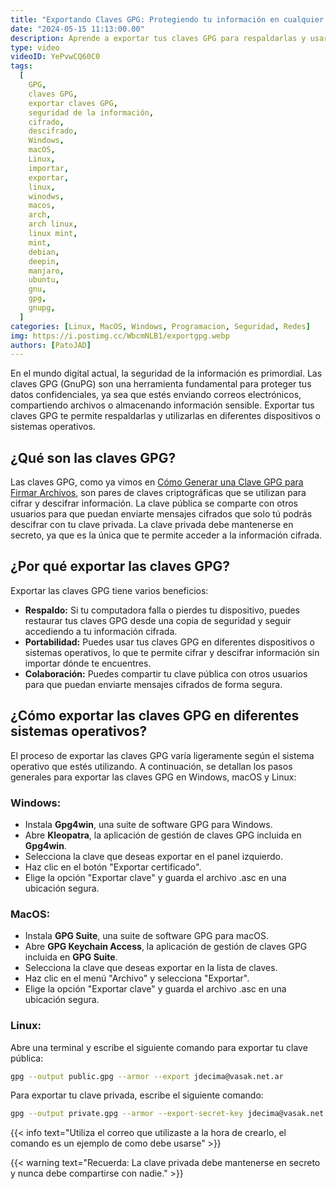```yaml
---
title: "Exportando Claves GPG: Protegiendo tu información en cualquier sistema operativo"
date: "2024-05-15 11:13:00.00"
description: Aprende a exportar tus claves GPG para respaldarlas y usarlas en diferentes dispositivos o sistemas operativos.
type: video
videoID: YePvwCQ60C0
tags:
  [
    GPG,
    claves GPG,
    exportar claves GPG,
    seguridad de la información,
    cifrado,
    descifrado,
    Windows,
    macOS,
    Linux,
    importar,
    exportar,
    linux,
    winodws,
    macos,
    arch,
    arch linux,
    linux mint,
    mint,
    debian,
    deepin,
    manjaro,
    ubuntu,
    gnu,
    gpg,
    gnupg,
  ]
categories: [Linux, MacOS, Windows, Programacion, Seguridad, Redes]
img: https://i.postimg.cc/WbcmNLB1/exportgpg.webp
authors: [PatoJAD]
---
```


En el mundo digital actual, la seguridad de la información es primordial. Las claves GPG (GnuPG) son una herramienta fundamental para proteger tus datos confidenciales, ya sea que estés enviando correos electrónicos, compartiendo archivos o almacenando información sensible. Exportar tus claves GPG te permite respaldarlas y utilizarlas en diferentes dispositivos o sistemas operativos.

## ¿Qué son las claves GPG?

Las claves GPG, como ya vimos en [Cómo Generar una Clave GPG para Firmar Archivos](/post/2024/05/exportando-claves-gpg-protegiendo-tu-información-en-cualquier-sistema-operativo/), son pares de claves criptográficas que se utilizan para cifrar y descifrar información. La clave pública se comparte con otros usuarios para que puedan enviarte mensajes cifrados que solo tú podrás descifrar con tu clave privada. La clave privada debe mantenerse en secreto, ya que es la única que te permite acceder a la información cifrada.

## ¿Por qué exportar las claves GPG?

Exportar las claves GPG tiene varios beneficios:

- **Respaldo:** Si tu computadora falla o pierdes tu dispositivo, puedes restaurar tus claves GPG desde una copia de seguridad y seguir accediendo a tu información cifrada.
- **Portabilidad:** Puedes usar tus claves GPG en diferentes dispositivos o sistemas operativos, lo que te permite cifrar y descifrar información sin importar dónde te encuentres.
- **Colaboración:** Puedes compartir tu clave pública con otros usuarios para que puedan enviarte mensajes cifrados de forma segura.

## ¿Cómo exportar las claves GPG en diferentes sistemas operativos?

El proceso de exportar las claves GPG varía ligeramente según el sistema operativo que estés utilizando. A continuación, se detallan los pasos generales para exportar las claves GPG en Windows, macOS y Linux:

### Windows:

- Instala **Gpg4win**, una suite de software GPG para Windows.
- Abre **Kleopatra**, la aplicación de gestión de claves GPG incluida en **Gpg4win**.
- Selecciona la clave que deseas exportar en el panel izquierdo.
- Haz clic en el botón "Exportar certificado".
- Elige la opción "Exportar clave" y guarda el archivo .asc en una ubicación segura.

### MacOS:

- Instala **GPG Suite**, una suite de software GPG para macOS.
- Abre **GPG Keychain Access**, la aplicación de gestión de claves GPG incluida en **GPG Suite**.
- Selecciona la clave que deseas exportar en la lista de claves.
- Haz clic en el menú "Archivo" y selecciona "Exportar".
- Elige la opción "Exportar clave" y guarda el archivo .asc en una ubicación segura.

### Linux:

Abre una terminal y escribe el siguiente comando para exportar tu clave pública:

```zsh
gpg --output public.gpg --armor --export jdecima@vasak.net.ar
```

Para exportar tu clave privada, escribe el siguiente comando:

```zsh
gpg --output private.gpg --armor --export-secret-key jdecima@vasak.net.ar
```

{{< info text="Utiliza el correo que utilizaste a la hora de crearlo, el comando es un ejemplo de como debe usarse" >}}

{{< warning text="Recuerda: La clave privada debe mantenerse en secreto y nunca debe compartirse con nadie." >}}
